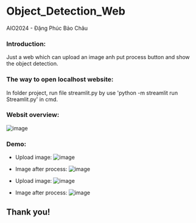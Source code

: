 # Object_Detection_Web
AIO2024 - Đặng Phúc Bảo Châu
### Introduction:
Just a web which can upload an image anh put process button and show the object detection.

### The way to open localhost website: 
In folder project, run file streamlit.py by use 'python -m streamlit run Streamlit.py' in cmd. 
### Websit overview:
![image](https://github.com/dangchau2111/Object_Detection_Web/assets/126049120/c87cc584-5c61-41b7-8e8f-ec8ecdeac933)

### Demo: 
- Upload image:
![image](https://github.com/dangchau2111/Object_Detection_Web/assets/126049120/781e38aa-ea35-48a6-8824-7aeb8b973a00)

- Image after process: 
![image](https://github.com/dangchau2111/Object_Detection_Web/assets/126049120/af785efa-95ab-4f75-921d-eda4e593c93c)


- Upload image:
![image](https://github.com/dangchau2111/Object_Detection_Web/assets/126049120/ef8bb980-97db-49d8-8b52-27d1469bb721)

- Image after process:
![image](https://github.com/dangchau2111/Object_Detection_Web/assets/126049120/26996912-d785-4d75-97b6-dbd04672a7e0)


## Thank you!
  
